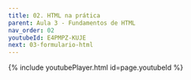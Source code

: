 ```yaml
---
title: 02. HTML na prática
parent: Aula 3 - Fundamentos de HTML
nav_order: 02
youtubeId: E4PMPZ-KUJE
next: 03-formulario-html
---
```


{% include youtubePlayer.html id=page.youtubeId %}
